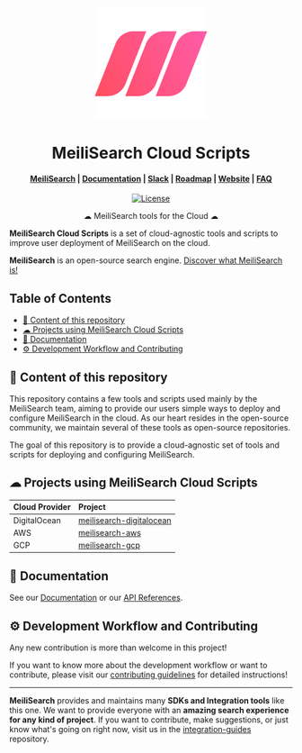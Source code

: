<p align="center">
  <img src="https://github.com/meilisearch/integration-guides/blob/main/assets/logos/logo.svg" alt="MeiliSearch Cloud scripts" width="200" height="200" />
</p>

<h1 align="center">MeiliSearch Cloud Scripts</h1>

<h4 align="center">
  <a href="https://github.com/meilisearch/MeiliSearch">MeiliSearch</a> |
  <a href="https://docs.meilisearch.com">Documentation</a> |
  <a href="https://slack.meilisearch.com">Slack</a> |
  <a href="https://roadmap.meilisearch.com/tabs/1-under-consideration">Roadmap</a> |
  <a href="https://www.meilisearch.com">Website</a> |
  <a href="https://docs.meilisearch.com/faq">FAQ</a>
</h4>

<p align="center">
  <a href="https://github.com/meilisearch/cloud-scripts/blob/main/LICENSE"><img src="https://img.shields.io/badge/license-MIT-informational" alt="License"></a>
</p>

<p align="center">☁ MeiliSearch tools for the Cloud ☁</p>

**MeiliSearch Cloud Scripts** is a set of cloud-agnostic tools and scripts to improve user deployment of MeiliSearch on the cloud.

**MeiliSearch** is an open-source search engine. [Discover what MeiliSearch is!](https://github.com/meilisearch/MeiliSearch)

## Table of Contents <!-- omit in toc -->

- [🎁 Content of this repository](#-content-of-this-repository)
- [☁ Projects using MeiliSearch Cloud Scripts](#-projects-using-meilisearch-cloud-scripts)
- [📖 Documentation](#-documentation)
- [⚙️ Development Workflow and Contributing](#️-development-workflow-and-contributing)

## 🎁 Content of this repository

This repository contains a few tools and scripts used mainly by the MeiliSearch team, aiming to provide our users simple ways to deploy and configure MeiliSearch in the cloud. As our heart resides in the open-source community, we maintain several of these tools as open-source repositories.

The goal of this repository is to provide a cloud-agnostic set of tools and scripts for deploying and configuring MeiliSearch.

## ☁ Projects using MeiliSearch Cloud Scripts

| Cloud Provider   | Project |
|----------|:-------------|
| DigitalOcean |  [meilisearch-digitalocean](https://github.com/meilisearch/meilisearch-digitalocean/) |
| AWS |  [meilisearch-aws](https://github.com/meilisearch/meilisearch-aws/) |
| GCP |  [meilisearch-gcp](https://github.com/meilisearch/meilisearch-gcp/) |

## 📖 Documentation

See our [Documentation](https://docs.meilisearch.com/learn/tutorials/getting_started.html) or our [API References](https://docs.meilisearch.com/reference/api/).

## ⚙️ Development Workflow and Contributing

Any new contribution is more than welcome in this project!

If you want to know more about the development workflow or want to contribute, please visit our [contributing guidelines](/CONTRIBUTING.md) for detailed instructions!

<hr>

**MeiliSearch** provides and maintains many **SDKs and Integration tools** like this one. We want to provide everyone with an **amazing search experience for any kind of project**. If you want to contribute, make suggestions, or just know what's going on right now, visit us in the [integration-guides](https://github.com/meilisearch/integration-guides) repository.
